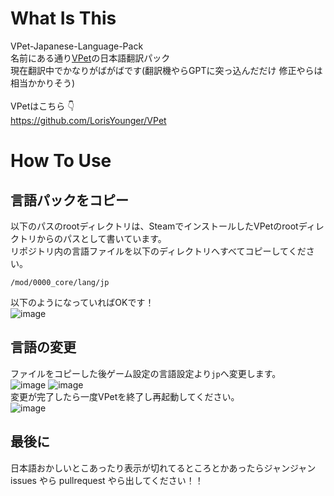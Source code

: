 # What Is This
VPet-Japanese-Language-Pack<br>
名前にある通り[VPet](https://github.com/LorisYounger/VPet)の日本語翻訳パック<br>
現在翻訳中でかなりがばがばです(翻訳機やらGPTに突っ込んだだけ 修正やらは相当かかりそう)<br>
<br>
VPetはこちら 👇<br>
https://github.com/LorisYounger/VPet

# How To Use
## 言語パックをコピー
以下のパスのrootディレクトリは、SteamでインストールしたVPetのrootディレクトリからのパスとして書いています。<br>
リポジトリ内の言語ファイルを以下のディレクトリへすべてコピーしてください。<br>
```
/mod/0000_core/lang/jp
```
以下のようになっていればOKです！<br>
![image](https://github.com/kuwacom/VPet-Japanese-Language-Pack/assets/83022348/920ffb36-e1c5-4891-8894-7a44957c4abb)<br>
## 言語の変更
ファイルをコピーした後ゲーム設定の言語設定より`jp`へ変更します。<br>
![image](https://github.com/kuwacom/VPet-Japanese-Language-Pack/assets/83022348/fef4e03c-6cf9-4de4-8e4b-74b562dbab42)
![image](https://github.com/kuwacom/VPet-Japanese-Language-Pack/assets/83022348/d5d17f6c-8c59-40f2-9842-e911e257e6da)<br>
変更が完了したら一度VPetを終了し再起動してください。<br>
![image](https://github.com/kuwacom/VPet-Japanese-Language-Pack/assets/83022348/28576209-a959-4413-95f6-70b57aa18b57)<br>
## 最後に
日本語おかしいとこあったり表示が切れてるところとかあったらジャンジャン issues やら pullrequest やら出してください！！
